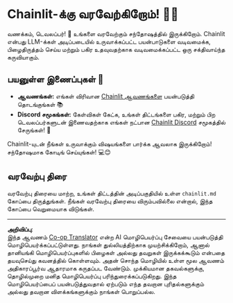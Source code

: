 <!--
CO_OP_TRANSLATOR_METADATA:
{
  "original_hash": "c49526c7abc56b0b5f1e835c1739f18e",
  "translation_date": "2025-10-11T12:58:43+00:00",
  "source_file": "Module08/samples/04/chainlit.md",
  "language_code": "ta"
}
-->
# Chainlit-க்கு வரவேற்கிறோம்! 🚀🤖

வணக்கம், டெவலப்பர்! 👋 உங்களை வரவேற்கும் சந்தோஷத்தில் இருக்கிறோம். Chainlit என்பது LLM-க்கள் அடிப்படையில் உருவாக்கப்பட்ட பயன்பாடுகளை வடிவமைக்க, பிழைதிருத்தம் செய்ய மற்றும் பகிர உதவுவதற்காக வடிவமைக்கப்பட்ட ஒரு சக்திவாய்ந்த கருவியாகும்.

## பயனுள்ள இணைப்புகள் 🔗

- **ஆவணங்கள்:** எங்கள் விரிவான [Chainlit ஆவணங்களை](https://docs.chainlit.io) பயன்படுத்தி தொடங்குங்கள் 📚
- **Discord சமூகங்கள்:** கேள்விகள் கேட்க, உங்கள் திட்டங்களை பகிர, மற்றும் பிற டெவலப்பர்களுடன் இணைவதற்காக எங்கள் நட்பான [Chainlit Discord](https://discord.gg/k73SQ3FyUh) சமூகத்தில் சேருங்கள்! 💬

Chainlit-யுடன் நீங்கள் உருவாக்கும் விஷயங்களை பார்க்க ஆவலாக இருக்கிறோம்! சந்தோஷமாக கோடிங் செய்யுங்கள்! 💻😊

## வரவேற்பு திரை

வரவேற்பு திரையை மாற்ற, உங்கள் திட்டத்தின் அடிப்பகுதியில் உள்ள `chainlit.md` கோப்பை திருத்துங்கள். நீங்கள் வரவேற்பு திரையை விரும்பவில்லை என்றால், இந்த கோப்பை வெறுமையாக விடுங்கள்.

---

**அறிவிப்பு**:  
இந்த ஆவணம் [Co-op Translator](https://github.com/Azure/co-op-translator) என்ற AI மொழிபெயர்ப்பு சேவையை பயன்படுத்தி மொழிபெயர்க்கப்பட்டுள்ளது. நாங்கள் துல்லியத்திற்காக முயற்சிக்கிறோம், ஆனால் தானியங்கி மொழிபெயர்ப்புகளில் பிழைகள் அல்லது தவறுகள் இருக்கக்கூடும் என்பதை தயவுசெய்து கவனத்தில் கொள்ளவும். அதன் சொந்த மொழியில் உள்ள மூல ஆவணம் அதிகாரப்பூர்வ ஆதாரமாக கருதப்பட வேண்டும். முக்கியமான தகவல்களுக்கு, தொழில்முறை மனித மொழிபெயர்ப்பு பரிந்துரைக்கப்படுகிறது. இந்த மொழிபெயர்ப்பைப் பயன்படுத்துவதால் ஏற்படும் எந்த தவறான புரிதல்களுக்கும் அல்லது தவறான விளக்கங்களுக்கும் நாங்கள் பொறுப்பல்ல.